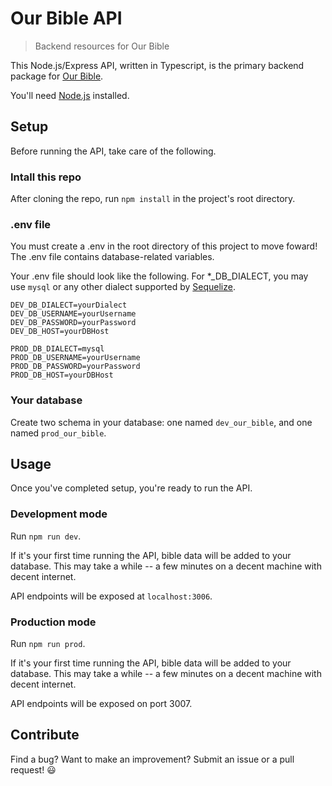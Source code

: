 # Our Bible API

> Backend resources for Our Bible

This Node.js/Express API, written in Typescript, is the primary backend package for [Our Bible](https://ourbible.io).

You'll need [Node.js](https://nodejs.org/en/download/) installed.

## Setup

Before running the API, take care of the following.

### Intall this repo

After cloning the repo, run `npm install` in the project's root directory.

### .env file

You must create a .env in the root directory of this project to move foward! The .env file contains database-related variables.

Your .env file should look like the following. For \*\_DB_DIALECT, you may use `mysql` or any other dialect supported by [Sequelize](https://www.npmjs.com/package/sequelize).

```
DEV_DB_DIALECT=yourDialect
DEV_DB_USERNAME=yourUsername
DEV_DB_PASSWORD=yourPassword
DEV_DB_HOST=yourDBHost

PROD_DB_DIALECT=mysql
PROD_DB_USERNAME=yourUsername
PROD_DB_PASSWORD=yourPassword
PROD_DB_HOST=yourDBHost
```

### Your database

Create two schema in your database: one named `dev_our_bible`, and one named `prod_our_bible`.

## Usage

Once you've completed setup, you're ready to run the API.

### Development mode

Run `npm run dev`.

If it's your first time running the API, bible data will be added to your database. This may take a while -- a few minutes on a decent machine with decent internet.

API endpoints will be exposed at `localhost:3006`.

### Production mode

Run `npm run prod`.

If it's your first time running the API, bible data will be added to your database. This may take a while -- a few minutes on a decent machine with decent internet.

API endpoints will be exposed on port 3007.

## Contribute

Find a bug? Want to make an improvement? Submit an issue or a pull request! 😃
